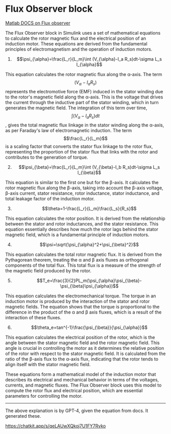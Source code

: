 # Flux Observer block

[Matlab DOCS on Flux observer](https://in.mathworks.com/help/mcb/ref/fluxobserver.html)



The Flux Observer block in Simulink uses a set of mathematical equations to calculate the rotor magnetic flux and the electrical position of an induction motor. These equations are derived from the fundamental principles of electromagnetism and the operation of induction motors.

1. $$\psi_{\alpha}=\frac{L_r}{L_m}\int (V_{\alpha}-I_a R_s)dt-\sigma L_s I_{\alpha}$$

This equation calculates the rotor magnetic flux along the α-axis. The term $$(V_{\alpha}-I_a R_s)$$ represents the electromotive force (EMF) induced in the stator winding due to the rotor's magnetic field along the α-axis. This is the voltage that drives the current through the inductive part of the stator winding, which in turn generates the magnetic field. The integration of this term over time, $$\int (V_{\alpha}-I_a R_s)dt$$, gives the total magnetic flux linkage in the stator winding along the α-axis, as per Faraday's law of electromagnetic induction. The term $$\frac{L_r}{L_m}$$ is a scaling factor that converts the stator flux linkage to the rotor flux, representing the proportion of the stator flux that links with the rotor and contributes to the generation of torque.

2. $$\psi_{\beta}=\frac{L_r}{L_m}\int (V_{\beta}-I_b R_s)dt-\sigma L_s I_{\beta}$$

This equation is similar to the first one but for the β-axis. It calculates the rotor magnetic flux along the β-axis, taking into account the β-axis voltage, β-axis current, stator resistance, rotor inductance, stator inductance, and total leakage factor of the induction motor.

3. $$\theta=1-\frac{L_r}{L_m}\frac{L_s}{R_s}$$

This equation calculates the rotor position. It is derived from the relationship between the stator and rotor inductances, and the stator resistance. This equation essentially describes how much the rotor lags behind the stator magnetic field, which is a fundamental principle of induction motors.

4. $$\psi=\sqrt{\psi_{\alpha}^2+\psi_{\beta}^2}$$

This equation calculates the total rotor magnetic flux. It is derived from the Pythagorean theorem, treating the α and β axis fluxes as orthogonal components of the total flux. This total flux is a measure of the strength of the magnetic field produced by the rotor.

5. $$T_e=\frac{3}{2}PL_m(\psi_{\alpha}\psi_{\beta}-\psi_{\beta}\psi_{\alpha})$$

This equation calculates the electromechanical torque. The torque in an induction motor is produced by the interaction of the stator and rotor magnetic fields. The equation shows that the torque is proportional to the difference in the product of the α and β axis fluxes, which is a result of the interaction of these fluxes.

6. $$\theta_e=tan^{-1}\frac{\psi_{\beta}}{\psi_{\alpha}}$$

This equation calculates the electrical position of the rotor, which is the angle between the stator magnetic field and the rotor magnetic field. This angle is crucial in controlling the motor as it determines the relative position of the rotor with respect to the stator magnetic field. It is calculated from the ratio of the β-axis flux to the α-axis flux, indicating that the rotor tends to align itself with the stator magnetic field.

These equations form a mathematical model of the induction motor that describes its electrical and mechanical behavior in terms of the voltages, currents, and magnetic fluxes. The Flux Observer block uses this model to compute the rotor flux and electrical position, which are essential parameters for controlling the motor.

---

The above explanation is by GPT-4, given the equation from docs. It generated these.

https://chatkit.app/s/qeLAUwXQkoj7U1FY7Rvko